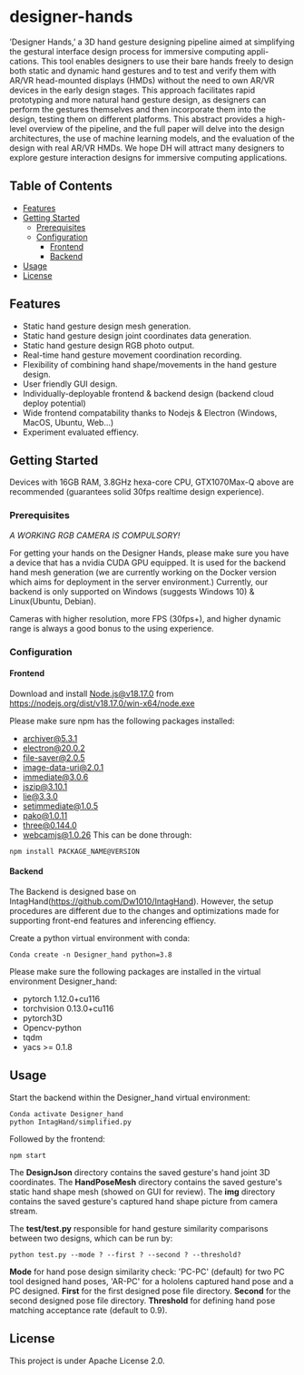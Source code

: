 # designer-hands

 ’Designer Hands,’ a 3D hand gesture designing pipeline aimed at
simplifying the gestural interface design process for immersive computing appli-
cations. This tool enables designers to use their bare hands freely to design both
static and dynamic hand gestures and to test and verify them with AR/VR
head-mounted displays (HMDs) without the need to own AR/VR devices in
the early design stages. This approach facilitates rapid prototyping and more
natural hand gesture design, as designers can perform the gestures themselves
and then incorporate them into the design, testing them on different platforms.
This abstract provides a high-level overview of the pipeline, and the full paper
will delve into the design architectures, the use of machine learning models, and
the evaluation of the design with real AR/VR HMDs. We hope DH will attract
many designers to explore gesture interaction designs for immersive computing
applications.

## Table of Contents

- [Features](#features)
- [Getting Started](#getting-started)
  - [Prerequisites](#prerequisites)
  - [Configuration](#configuration)
    - [Frontend](#frontend)
    - [Backend](#backend)
- [Usage](#usage)
- [License](#license)

## Features

- Static hand gesture design mesh generation.
- Static hand gesture design joint coordinates data generation.
- Static hand gesture design RGB photo output.
- Real-time hand gesture movement coordination recording.
- Flexibility of combining hand shape/movements in the hand gesture design.
- User friendly GUI design.
- Individually-deployable frontend & backend design (backend cloud deploy potential)
- Wide frontend compatability thanks to Nodejs & Electron (Windows, MacOS, Ubuntu, Web...)
- Experiment evaluated effiency.

## Getting Started
Devices with 16GB RAM, 3.8GHz hexa-core CPU, GTX1070Max-Q above are recommended (guarantees solid 30fps realtime design experience).

### Prerequisites
*A WORKING RGB CAMERA IS COMPULSORY!*

For getting your hands on the Designer Hands, please make sure you have a device that has a nvidia CUDA GPU equipped. It is used for the backend hand mesh generation (we are currently working on the Docker version which aims for deployment in the server environment.) Currently, our backend is only supported on Windows (suggests Windows 10) & Linux(Ubuntu, Debian). 

Cameras with higher resolution, more FPS (30fps+), and higher dynamic range is always a good bonus to the using experience.

### Configuration

#### Frontend

Download and install Node.js@v18.17.0 from https://nodejs.org/dist/v18.17.0/win-x64/node.exe

Please make sure npm has the following packages installed:
- archiver@5.3.1
- electron@20.0.2
- file-saver@2.0.5
- image-data-uri@2.0.1
- immediate@3.0.6
- jszip@3.10.1 
- lie@3.3.0
- setimmediate@1.0.5
- pako@1.0.11
- three@0.144.0
- webcamjs@1.0.26
This can be done through:
```
npm install PACKAGE_NAME@VERSION
```

#### Backend
The Backend is designed base on IntagHand(https://github.com/Dw1010/IntagHand). However, the setup procedures are different due to the changes and optimizations made for supporting front-end features and inferencing effiency.

Create a python virtual environment with conda:
```
Conda create -n Designer_hand python=3.8
```

Please make sure the following packages are installed in the virtual environment Designer_hand:
- pytorch 1.12.0+cu116
- torchvision 0.13.0+cu116
- pytorch3D
- Opencv-python
- tqdm
- yacs >= 0.1.8

## Usage
Start the backend within the Designer_hand virtual environment:
```
Conda activate Designer_hand
python IntagHand/simplified.py
```
Followed by the frontend:
```
npm start
```
The **DesignJson** directory contains the saved gesture's hand joint 3D coordinates.
The **HandPoseMesh** directory contains the saved gesture's static hand shape mesh (showed on GUI for review).
The **img** directory contains the saved gesture's captured hand shape picture from camera stream.

The **test/test.py** responsible for hand gesture similarity comparisons between two designs, which can be run by:
 ```
python test.py --mode ? --first ? --second ? --threshold?
```
**Mode** for hand pose design similarity check: 'PC-PC' (default) for two PC tool designed hand poses, 'AR-PC' for a hololens captured hand pose and a PC designed.
**First** for the first designed pose file directory.
**Second** for the second designed pose file directory.
**Threshold** for defining hand pose matching acceptance rate (default to 0.9).

## License
This project is under Apache License 2.0.
